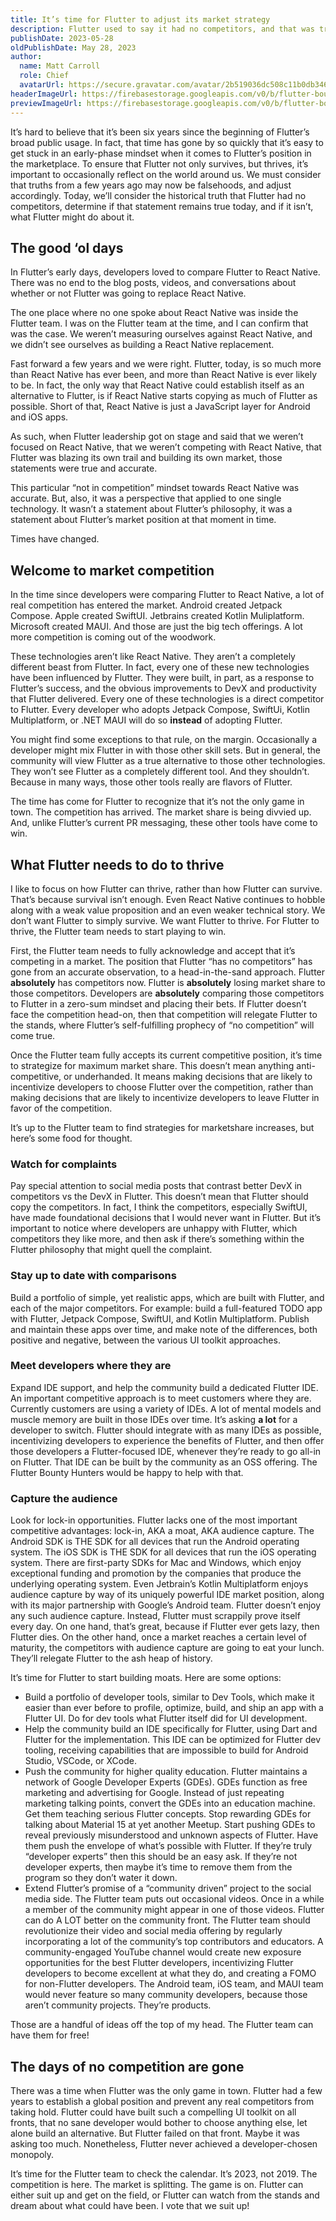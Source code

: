 ```yaml
---
title: It’s time for Flutter to adjust its market strategy
description: Flutter used to say it had no competitors, and that was true. But it's not true any more. Flutter needs to update its approach to marketing.
publishDate: 2023-05-28
oldPublishDate: May 28, 2023
author:
  name: Matt Carroll
  role: Chief
  avatarUrl: https://secure.gravatar.com/avatar/2b519036dc508c11b0db3463fffbd8ff
headerImageUrl: https://firebasestorage.googleapis.com/v0/b/flutter-bounty-hunters.appspot.com/o/blog%2Fits-time-for-flutter-to-adjust-its-market-strategy%2Fheader.png?alt=media&token=6a026b72-8708-4286-b59e-c7e7c24041fc
previewImageUrl: https://firebasestorage.googleapis.com/v0/b/flutter-bounty-hunters.appspot.com/o/blog%2Fits-time-for-flutter-to-adjust-its-market-strategy%2Fpreview.png?alt=media&token=ecd5cbba-2e67-4013-8288-90096388a987
---
```

It’s hard to believe that it’s been six years since the beginning of Flutter’s broad public usage. In fact, that time has gone by so quickly that it’s easy to get stuck in an early-phase mindset when it comes to Flutter’s position in the marketplace. To ensure that Flutter not only survives, but thrives, it’s important to occasionally reflect on the world around us. We must consider that truths from a few years ago may now be falsehoods, and adjust accordingly. Today, we’ll consider the historical truth that Flutter had no competitors, determine if that statement remains true today, and if it isn’t, what Flutter might do about it.

## The good ‘ol days
In Flutter’s early days, developers loved to compare Flutter to React Native. There was no end to the blog posts, videos, and conversations about whether or not Flutter was going to replace React Native.

The one place where no one spoke about React Native was inside the Flutter team. I was on the Flutter team at the time, and I can confirm that was the case. We weren’t measuring ourselves against React Native, and we didn’t see ourselves as building a React Native replacement.

Fast forward a few years and we were right. Flutter, today, is so much more than React Native has ever been, and more than React Native is ever likely to be. In fact, the only way that React Native could establish itself as an alternative to Flutter, is if React Native starts copying as much of Flutter as possible. Short of that, React Native is just a JavaScript layer for Android and iOS apps.

As such, when Flutter leadership got on stage and said that we weren’t focused on React Native, that we weren’t competing with React Native, that Flutter was blazing its own trail and building its own market, those statements were true and accurate.

This particular “not in competition” mindset towards React Native was accurate. But, also, it was a perspective that applied to one single technology. It wasn’t a statement about Flutter’s philosophy, it was a statement about Flutter’s market position at that moment in time.

Times have changed.

## Welcome to market competition
In the time since developers were comparing Flutter to React Native, a lot of real competition has entered the market. Android created Jetpack Compose. Apple created SwiftUI. Jetbrains created Kotlin Muliplatform. Microsoft created MAUI. And those are just the big tech offerings. A lot more competition is coming out of the woodwork.

These technologies aren’t like React Native. They aren’t a completely different beast from Flutter. In fact, every one of these new technologies have been influenced by Flutter. They were built, in part, as a response to Flutter’s success, and the obvious improvements to DevX and productivity that Flutter delivered. Every one of these technologies is a direct competitor to Flutter. Every developer who adopts Jetpack Compose, SwiftUi, Kotlin Multiplatform, or .NET MAUI will do so **instead** of adopting Flutter.

You might find some exceptions to that rule, on the margin. Occasionally a developer might mix Flutter in with those other skill sets. But in general, the community will view Flutter as a true alternative to those other technologies. They won’t see Flutter as a completely different tool. And they shouldn’t. Because in many ways, those other tools really are flavors of Flutter.

The time has come for Flutter to recognize that it’s not the only game in town. The competition has arrived. The market share is being divvied up. And, unlike Flutter’s current PR messaging, these other tools have come to win.

## What Flutter needs to do to thrive
I like to focus on how Flutter can thrive, rather than how Flutter can survive. That’s because survival isn’t enough. Even React Native continues to hobble along with a weak value proposition and an even weaker technical story. We don’t want Flutter to simply survive. We want Flutter to thrive. For Flutter to thrive, the Flutter team needs to start playing to win.

First, the Flutter team needs to fully acknowledge and accept that it’s competing in a market. The position that Flutter “has no competitors” has gone from an accurate observation, to a head-in-the-sand approach. Flutter **absolutely** has competitors now. Flutter is **absolutely** losing market share to those competitors. Developers are **absolutely** comparing those competitors to Flutter in a zero-sum mindset and placing their bets. If Flutter doesn’t face the competition head-on, then that competition will relegate Flutter to the stands, where Flutter’s self-fulfilling prophecy of “no competition” will come true.

Once the Flutter team fully accepts its current competitive position, it’s time to strategize for maximum market share. This doesn’t mean anything anti-competitive, or underhanded. It means making decisions that are likely to incentivize developers to choose Flutter over the competition, rather than making decisions that are likely to incentivize developers to leave Flutter in favor of the competition.

It’s up to the Flutter team to find strategies for marketshare increases, but here’s some food for thought.

### Watch for complaints
Pay special attention to social media posts that contrast better DevX in competitors vs the DevX in Flutter. This doesn’t mean that Flutter should copy the competitors. In fact, I think the competitors, especially SwiftUI, have made foundational decisions that I would never want in Flutter. But it’s important to notice where developers are unhappy with Flutter, which competitors they like more, and then ask if there’s something within the Flutter philosophy that might quell the complaint.

### Stay up to date with comparisons
Build a portfolio of simple, yet realistic apps, which are built with Flutter, and each of the major competitors. For example: build a full-featured TODO app with Flutter, Jetpack Compose, SwiftUI, and Kotlin Multiplatform. Publish and maintain these apps over time, and make note of the differences, both positive and negative, between the various UI toolkit approaches.

### Meet developers where they are
Expand IDE support, and help the community build a dedicated Flutter IDE. An important competitive approach is to meet customers where they are. Currently customers are using a variety of IDEs. A lot of mental models and muscle memory are built in those IDEs over time. It’s asking **a lot** for a developer to switch. Flutter should integrate with as many IDEs as possible, incentivizing developers to experience the benefits of Flutter, and then offer those developers a Flutter-focused IDE, whenever they’re ready to go all-in on Flutter. That IDE can be built by the community as an OSS offering. The Flutter Bounty Hunters would be happy to help with that.

### Capture the audience
Look for lock-in opportunities. Flutter lacks one of the most important competitive advantages: lock-in, AKA a moat, AKA audience capture. The Android SDK is THE SDK for all devices that run the Android operating system. The iOS SDK is THE SDK for all devices that run the iOS operating system. There are first-party SDKs for Mac and Windows, which enjoy exceptional funding and promotion by the companies that produce the underlying operating system. Even Jetbrain’s Kotlin Multiplatform enjoys audience capture by way of its uniquely powerful IDE market position, along with its major partnership with Google’s Android team. Flutter doesn’t enjoy any such audience capture. Instead, Flutter must scrappily prove itself every day. On one hand, that’s great, because if Flutter ever gets lazy, then Flutter dies. On the other hand, once a market reaches a certain level of maturity, the competitors with audience capture are going to eat your lunch. They’ll relegate Flutter to the ash heap of history.

It’s time for Flutter to start building moats. Here are some options:

 -   Build a portfolio of developer tools, similar to Dev Tools, which make it easier than ever before to profile, optimize, build, and ship an app with a Flutter UI. Do for dev tools what Flutter itself did for UI development.
 -   Help the community build an IDE specifically for Flutter, using Dart and Flutter for the implementation. This IDE can be optimized for Flutter dev tooling, receiving capabilities that are impossible to build for Android Studio, VSCode, or XCode.
 -   Push the community for higher quality education. Flutter maintains a network of Google Developer Experts (GDEs). GDEs function as free marketing and advertising for Google. Instead of just repeating marketing talking points, convert the GDEs into an education machine. Get them teaching serious Flutter concepts. Stop rewarding GDEs for talking about Material 15 at yet another Meetup. Start pushing GDEs to reveal previously misunderstood and unknown aspects of Flutter. Have them push the envelope of what’s possible with Flutter. If they’re truly “developer experts” then this should be an easy ask. If they’re not developer experts, then maybe it’s time to remove them from the program so they don’t water it down.
 -   Extend Flutter’s promise of a “community driven” project to the social media side. The Flutter team puts out occasional videos. Once in a while a member of the community might appear in one of those videos. Flutter can do A LOT better on the community front. The Flutter team should revolutionize their video and social media offering by regularly incorporating a lot of the community’s top contributors and educators. A community-engaged YouTube channel would create new exposure opportunities for the best Flutter developers, incentivizing Flutter developers to become excellent at what they do, and creating a FOMO for non-Flutter developers. The Android team, iOS team, and MAUI team would never feature so many community developers, because those aren’t community projects. They’re products.

Those are a handful of ideas off the top of my head. The Flutter team can have them for free!

## The days of no competition are gone
There was a time when Flutter was the only game in town. Flutter had a few years to establish a global position and prevent any real competitors from taking hold. Flutter could have built such a compelling UI toolkit on all fronts, that no sane developer would bother to choose anything else, let alone build an alternative. But Flutter failed on that front. Maybe it was asking too much. Nonetheless, Flutter never achieved a developer-chosen monopoly.

It’s time for the Flutter team to check the calendar. It’s 2023, not 2019. The competition is here. The market is splitting. The game is on. Flutter can either suit up and get on the field, or Flutter can watch from the stands and dream about what could have been. I vote that we suit up!


